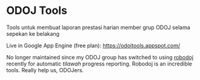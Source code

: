 # ODOJ Tools

Tools untuk membuat laporan prestasi harian member grup ODOJ selama sepekan ke belakang
 
Live in Google App Engine (free plan): https://odojtools.appspot.com/

No longer maintained since my ODOJ group has switched to using [robodoj](http://odojku.blogspot.co.id/2015/09/tool-buat-odoj-ers-bagian-1-odoj-help.html) recently for automatic *tilawah* progress reporting. Robodoj is an incredible tools. Really help us, ODOJers.
